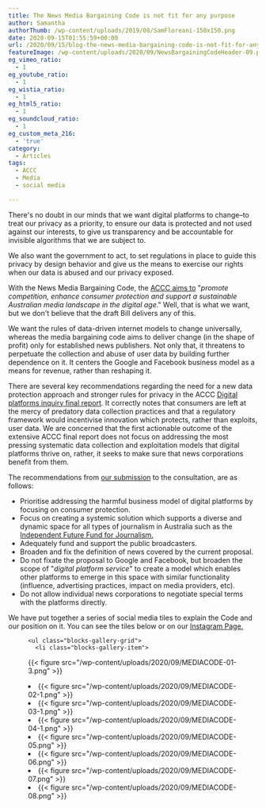 ```yaml
---
title: The News Media Bargaining Code is not fit for any purpose
author: Samantha
authorThumb: /wp-content/uploads/2019/08/SamFloreani-150x150.png
date: 2020-09-15T01:55:59+00:00
url: /2020/09/15/blog-the-news-media-bargaining-code-is-not-fit-for-any-purpose/
featureImage: /wp-content/uploads/2020/09/NewsBargainingCodeHeader-09.png
eg_vimeo_ratio:
  - 1
eg_youtube_ratio:
  - 1
eg_wistia_ratio:
  - 1
eg_html5_ratio:
  - 1
eg_soundcloud_ratio:
  - 1
eg_custom_meta_216:
  - 'true'
category:
  - Articles
tags:
  - ACCC
  - Media
  - social media

---
```

There's no doubt in our minds that we want digital platforms to change–to treat our privacy as a priority, to ensure our data is protected and not used against our interests, to give us transparency and be accountable for invisible algorithms that we are subject to.

We also want the government to act, to set regulations in place to guide this privacy by design behavior and give us the means to exercise our rights when our data is abused and our privacy exposed.

With the News Media Bargaining Code, the [ACCC aims to][1] "_promote competition, enhance consumer protection and support a sustainable Australian media landscape in the digital age_." Well, that is what we want, but we don't believe that the draft Bill delivers any of this.

We want the rules of data-driven internet models to change universally, whereas the media bargaining code aims to deliver change (in the shape of profit) only for established news publishers. Not only that, it threatens to perpetuate the collection and abuse of user data by building further dependence on it. It centers the Google and Facebook business model as a means for revenue, rather than reshaping it.

There are several key recommendations regarding the need for a new data protection approach and stronger rules for privacy in the ACCC [Digital platforms inquiry final report][2]. It correctly notes that consumers are left at the mercy of predatory data collection practices and that a regulatory framework would incentivise innovation which protects, rather than exploits, user data. We are concerned that the first actionable outcome of the extensive ACCC final report does not focus on addressing the most pressing systematic data collection and exploitation models that digital platforms thrive on, rather, it seeks to make sure that news corporations benefit from them.

The recommendations from [our submission][3] to the consultation, are as follows:

  * Prioritise addressing the harmful business model of digital platforms by focusing on consumer protection.
  * Focus on creating a systemic solution which supports a diverse and dynamic space for all types of journalism in Australia such as the [Independent Future Fund for Journalism.][4]
  * Adequately fund and support the public broadcasters.
  * Broaden and fix the definition of news covered by the current proposal.
  * Do not fixate the proposal to Google and Facebook, but broaden the scope of "_digital platform service_" to create a model which enables other platforms to emerge in this space with similar functionality (influence, advertising practices, impact on media providers, etc).
  * Do not allow individual news corporations to negotiate special terms with the platforms directly.

We have put together a series of social media tiles to explain the Code and our position on it. You can see the tiles below or on our [Instagram Page.][5]

<div class="wp-block-group">
  <div class="wp-block-group__inner-container is-layout-flow wp-block-group-is-layout-flow">
    <figure class="wp-block-gallery columns-3 is-cropped wp-block-gallery-4 is-layout-flex wp-block-gallery-is-layout-flex">

    <ul class="blocks-gallery-grid">
      <li class="blocks-gallery-item">
{{< figure src="/wp-content/uploads/2020/09/MEDIACODE-01-3.png" >}}
      </li>
      <li class="blocks-gallery-item">
{{< figure src="/wp-content/uploads/2020/09/MEDIACODE-02-1.png" >}}
      </li>
      <li class="blocks-gallery-item">
{{< figure src="/wp-content/uploads/2020/09/MEDIACODE-03-1.png" >}}
      </li>
      <li class="blocks-gallery-item">
{{< figure src="/wp-content/uploads/2020/09/MEDIACODE-04-1.png" >}}
      </li>
      <li class="blocks-gallery-item">
{{< figure src="/wp-content/uploads/2020/09/MEDIACODE-05.png" >}}
      </li>
      <li class="blocks-gallery-item">
{{< figure src="/wp-content/uploads/2020/09/MEDIACODE-06.png" >}}
      </li>
      <li class="blocks-gallery-item">
{{< figure src="/wp-content/uploads/2020/09/MEDIACODE-07.png" >}}
      </li>
      <li class="blocks-gallery-item">
{{< figure src="/wp-content/uploads/2020/09/MEDIACODE-08.png" >}}
      </li>
    </ul></figure>
  </div>
</div>

 [1]: https://www.accc.gov.au/focus-areas/digital-platforms/news-media-bargaining-code/draft-legislation
 [2]: https://www.accc.gov.au/publications/digital-platforms-inquiry-final-report
 [3]: https://digitalrightswatch.org.au/2020/09/02/submission-news-media-and-digital-platforms-mandatory-bargaining-code/
 [4]: https://www.accc.gov.au/system/files/Andrew%20Jaspan%20%28March%202019%29.pdf
 [5]: https://www.instagram.com/p/CE22Dckj3dY/
